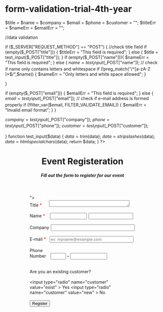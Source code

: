 # form-validation-trial-4th-year
<!DOCTYPE HTML>
<html> 
<head>
<style>
.error {color: #FF0000;}
.mid{margin-right: 80px; margin-left: 80px;}
	.small{width:50px;}
	.comp{width:120px;}
</style>
</head>
<body>
<?php
// define variables with empty values

$title = $name = $company = $email = $phone = $customer = "";
$titleErr = $nameErr = $emailErr = "";

//data validation

if ($_SERVER["REQUEST_METHOD"] == "POST") {
  //check title field
  if (empty($_POST["title"])) {
    $titleErr = "This field is required";
  } else {
    $title = test_input($_POST["title"]);
  }
  if (empty($_POST["name"])){
    $nameErr = "This field is required";
  } else {
    $name = test_input($_POST["name"]);
    // check if name only contains letters and whitespace
    if (!preg_match("/^[a-zA-Z ]*$/",$name)) {
      $nameErr = "Only letters and white space allowed";
    }

  }

  if (empty($_POST["email"])) {
    $emailErr = "This field is required";
  } else {
    $email = test_input($_POST["email"]);
    // check if e-mail address is formed properly
    if (!filter_var($email, FILTER_VALIDATE_EMAIL)) {
      $emailErr = "Invalid email format"; 
    }
  }

  $company = test_input($_POST["company"]);
  $phone = test_input($_POST["phone"]);
  $customer = test_input($_POST["customer"]);

}
function test_input($data) {
  $data = trim($data);
  $data = stripslashes($data);
  $data = htmlspecialchars($data);
  return $data;
}
?>
<div class="mid"><header><h1>Event Registeration</h1><h5>Fill out the form to register for our event</h5>
</header>
<form method="post" action="<?php echo htmlspecialchars($_SERVER["PHP_SELF"]);?>">
<div class="col-md-12">
Title <span class="error"> * <?php echo $titleErr;?></span>
	<textarea name="title" rows="1" cols="30" style="margin-left:20px"></textarea>
<br><br>
<div class="row">
<label for="name">Name</label> <span class="error"> * <?php echo $nameErr;?></span>
<input type="text" class="comp" id="name"style="margin-left:12px"size="10"></input>
<input type="text" id="name"style="margin-left:2px"size="15"></input>
</div><br>
Company <input type="text" name="company"style="margin-left:2px" size="31"><br><br>
E-mail <span class="error"> * <?php echo $emailErr;?></span>
<input type="text" name="email" placeholder="ex: myname@example.com"style="margin-left:8px" size="31"><br><br>
<div class="row">
<label for="phone">Phone <br> Number</label>
	<input type="tel" id="phone" pattern="[\+]\d{2}]" class="small" size="2" maxlength="2"style="margin-left:11px">
	<b>-</b>
	<input type="tel" id="phone" pattern="\d{10}" class="comp"size="10" maxlength="10">
</div><br>

Are you an existing customer? <br><br>
<input type="radio" name="customer"<?php if(isset($customer) && $customer=="exist")echo "checked";?>  value="exist" > Yes
<input type="radio" name="customer"<?php if(isset($customer) && $customer=="new")echo "checked";?> value="new" > No <br><br>
<input type='submit' name='register' value='Register'/>
</div></form></div>
</body>
</html>
